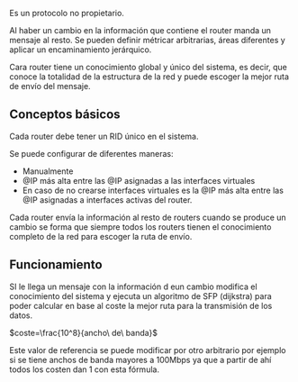 Es un protocolo no propietario.

Al haber un cambio en la información que contiene el router manda un mensaje al resto. Se pueden definir métricar arbitrarias, áreas diferentes y aplicar un encaminamiento jerárquico.

Cara router tiene un conocimiento global y único del sistema, es decir, que conoce la totalidad de la estructura de la red y puede escoger la mejor ruta de envío del mensaje.

## Conceptos básicos

Cada router debe tener un RID único en el sistema.

Se puede configurar de diferentes maneras:

- Manualmente
- @IP más alta entre las @IP asignadas a las interfaces virtuales
- En caso de no crearse interfaces virtuales es la @IP más alta entre las @IP asignadas a interfaces activas del router.

Cada router envía la información al resto de routers cuando se produce un cambio se forma que siempre todos los routers tienen el conocimiento completo de la red para escoger la ruta de envío.

## Funcionamiento

SI le llega un mensaje con la información d eun cambio modifica el conocimiento del sistema y ejecuta un algoritmo de SFP (dijkstra) para poder calcular en base al coste la mejor ruta para la transmisión de los datos.

$coste=\frac{10^8}{ancho\ de\ banda}$

Este valor de referencia se puede modificar por otro arbitrario por ejemplo si se tiene anchos de banda mayores a 100Mbps ya que a partir de ahí todos los costen dan 1 con esta fórmula.

